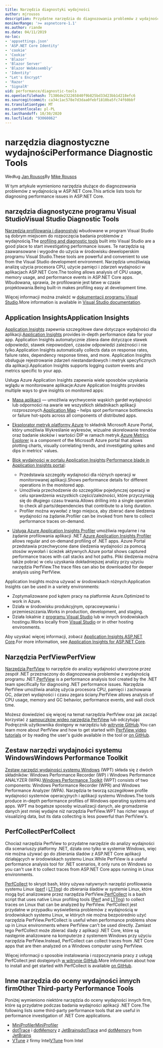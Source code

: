 ```yaml
---
title: Narzędzia diagnostyki wydajności
author: mjrousos
description: Przydatne narzędzia do diagnozowania problemów z wydajnością w aplikacjach ASP.NET Core.
monikerRange: '>= aspnetcore-1.1'
ms.author: riande
ms.date: 04/11/2019
no-loc:
- 'appsettings.json'
- 'ASP.NET Core Identity'
- 'cookie'
- 'Cookie'
- 'Blazor'
- 'Blazor Server'
- 'Blazor WebAssembly'
- 'Identity'
- "Let's Encrypt"
- 'Razor'
- 'SignalR'
uid: performance/diagnostic-tools
ms.openlocfilehash: 71386de232265840f9b825bd33d23bb1d218efc6
ms.sourcegitcommit: ca34c1ac578e7d3daa0febf1810ba5fc74f60bbf
ms.translationtype: MT
ms.contentlocale: pl-PL
ms.lasthandoff: 10/30/2020
ms.locfileid: "93060862"
---
```

# <a name="performance-diagnostic-tools"></a><span data-ttu-id="075bd-103">narzędzia diagnostyczne wydajności</span><span class="sxs-lookup"><span data-stu-id="075bd-103">Performance Diagnostic Tools</span></span>

<span data-ttu-id="075bd-104">Według [Jan Rousos](https://github.com/mjrousos)</span><span class="sxs-lookup"><span data-stu-id="075bd-104">By [Mike Rousos](https://github.com/mjrousos)</span></span>

<span data-ttu-id="075bd-105">W tym artykule wymieniono narzędzia służące do diagnozowania problemów z wydajnością w ASP.NET Core.</span><span class="sxs-lookup"><span data-stu-id="075bd-105">This article lists tools for diagnosing performance issues in ASP.NET Core.</span></span>

## <a name="visual-studio-diagnostic-tools"></a><span data-ttu-id="075bd-106">narzędzia diagnostyczne programu Visual Studio</span><span class="sxs-lookup"><span data-stu-id="075bd-106">Visual Studio Diagnostic Tools</span></span>

<span data-ttu-id="075bd-107">[Narzędzia profilowania i diagnostyki](/visualstudio/profiling) wbudowane w program Visual Studio są dobrym miejscem do rozpoczęcia badania problemów z wydajnością.</span><span class="sxs-lookup"><span data-stu-id="075bd-107">The [profiling and diagnostic tools](/visualstudio/profiling) built into Visual Studio are a good place to start investigating performance issues.</span></span> <span data-ttu-id="075bd-108">Te narzędzia są zaawansowane i wygodne do użycia w środowisku deweloperskim programu Visual Studio.</span><span class="sxs-lookup"><span data-stu-id="075bd-108">These tools are powerful and convenient to use from the Visual Studio development environment.</span></span> <span data-ttu-id="075bd-109">Narzędzia umożliwiają analizę użycia procesora CPU, użycie pamięci i zdarzeń wydajności w aplikacjach ASP.NET Core.</span><span class="sxs-lookup"><span data-stu-id="075bd-109">The tooling allows analysis of CPU usage, memory usage, and performance events in ASP.NET Core apps.</span></span> <span data-ttu-id="075bd-110">Wbudowana, sprawia, że profilowanie jest łatwe w czasie projektowania.</span><span class="sxs-lookup"><span data-stu-id="075bd-110">Being built-in makes profiling easy at development time.</span></span>

<span data-ttu-id="075bd-111">Więcej informacji można znaleźć w [dokumentacji programu Visual Studio](/visualstudio/profiling/profiling-overview).</span><span class="sxs-lookup"><span data-stu-id="075bd-111">More information is available in [Visual Studio documentation](/visualstudio/profiling/profiling-overview).</span></span>

## <a name="application-insights"></a><span data-ttu-id="075bd-112">Application Insights</span><span class="sxs-lookup"><span data-stu-id="075bd-112">Application Insights</span></span>

<span data-ttu-id="075bd-113">[Application Insights](/azure/application-insights/app-insights-overview) zapewnia szczegółowe dane dotyczące wydajności dla aplikacji.</span><span class="sxs-lookup"><span data-stu-id="075bd-113">[Application Insights](/azure/application-insights/app-insights-overview) provides in-depth performance data for your app.</span></span> <span data-ttu-id="075bd-114">Application Insights automatycznie zbiera dane dotyczące stawek odpowiedzi, stawek niepowodzeń, czasów odpowiedzi zależności i nie tylko.</span><span class="sxs-lookup"><span data-stu-id="075bd-114">Application Insights automatically collects data on response rates, failure rates, dependency response times, and more.</span></span> <span data-ttu-id="075bd-115">Application Insights obsługuje rejestrowanie zdarzeń niestandardowych i metryk specyficznych dla aplikacji.</span><span class="sxs-lookup"><span data-stu-id="075bd-115">Application Insights supports logging custom events and metrics specific to your app.</span></span>

<span data-ttu-id="075bd-116">Usługa Azure Application Insights zapewnia wiele sposobów uzyskania wglądu w monitorowane aplikacje:</span><span class="sxs-lookup"><span data-stu-id="075bd-116">Azure Application Insights provides multiple ways to give insights on monitored apps:</span></span>

- <span data-ttu-id="075bd-117">[Mapa aplikacji](/azure/application-insights/app-insights-app-map) — umożliwia wychwycenie wąskich gardeł wydajności lub odporności na awarie we wszystkich składnikach aplikacji rozproszonych.</span><span class="sxs-lookup"><span data-stu-id="075bd-117">[Application Map](/azure/application-insights/app-insights-app-map) – helps spot performance bottlenecks or failure hot-spots across all components of distributed apps.</span></span>
- <span data-ttu-id="075bd-118">[Eksplorator metryk platformy Azure](/azure/azure-monitor/platform/metrics-getting-started) to składnik Microsoft Azure Portal, który umożliwia Wykreślanie wykresów, wizualne skorelowanie trendów oraz badanie skoków i wartości DIP w ramach metryk.</span><span class="sxs-lookup"><span data-stu-id="075bd-118">[Azure Metrics Explorer](/azure/azure-monitor/platform/metrics-getting-started) is a component of the Microsoft Azure portal that allows plotting charts, visually correlating trends, and investigating spikes and dips in metrics' values.</span></span>
- <span data-ttu-id="075bd-119">[Blok wydajności w portalu Application Insights](/azure/application-insights/app-insights-tutorial-performance):</span><span class="sxs-lookup"><span data-stu-id="075bd-119">[Performance blade in Application Insights portal](/azure/application-insights/app-insights-tutorial-performance):</span></span>

  - <span data-ttu-id="075bd-120">Przedstawia szczegóły wydajności dla różnych operacji w monitorowanej aplikacji.</span><span class="sxs-lookup"><span data-stu-id="075bd-120">Shows performance details for different operations in the monitored app.</span></span>
  - <span data-ttu-id="075bd-121">Umożliwia przechodzenie do szczegółów pojedynczej operacji w celu sprawdzenia wszystkich części/zależności, które przyczyniają się do długiego czasu trwania.</span><span class="sxs-lookup"><span data-stu-id="075bd-121">Allows drilling into a single operation to check all parts/dependencies that contribute to a long duration.</span></span>
  - <span data-ttu-id="075bd-122">Profiler można wywołać z tego miejsca, aby zbierać dane śledzenia wydajności na żądanie.</span><span class="sxs-lookup"><span data-stu-id="075bd-122">Profiler can be invoked from here to collect performance traces on-demand.</span></span>

- <span data-ttu-id="075bd-123">[Usługa Azure Application Insights Profiler](/azure/azure-monitor/app/profiler) umożliwia regularne i na żądanie profilowania aplikacji .NET.</span><span class="sxs-lookup"><span data-stu-id="075bd-123">[Azure Application Insights Profiler](/azure/azure-monitor/app/profiler) allows regular and on-demand profiling of .NET apps.</span></span>  <span data-ttu-id="075bd-124">Azure Portal przedstawia przechwycone dane śledzenia wydajności za pomocą stosów wywołań i ścieżek aktywnych.</span><span class="sxs-lookup"><span data-stu-id="075bd-124">Azure portal shows captured performance traces with call stacks and hot paths.</span></span> <span data-ttu-id="075bd-125">Pliki śledzenia można także pobrać w celu uzyskania dokładniejszej analizy przy użyciu narzędzia PerfView.</span><span class="sxs-lookup"><span data-stu-id="075bd-125">The trace files can also be downloaded for deeper analysis using PerfView.</span></span>

<span data-ttu-id="075bd-126">Application Insights można używać w środowiskach różnych:</span><span class="sxs-lookup"><span data-stu-id="075bd-126">Application Insights can be used in a variety environments:</span></span>

- <span data-ttu-id="075bd-127">Zoptymalizowane pod kątem pracy na platformie Azure.</span><span class="sxs-lookup"><span data-stu-id="075bd-127">Optimized to work in Azure.</span></span>
- <span data-ttu-id="075bd-128">Działa w środowisku produkcyjnym, opracowywaniu i przemieszczania.</span><span class="sxs-lookup"><span data-stu-id="075bd-128">Works in production, development, and staging.</span></span>
- <span data-ttu-id="075bd-129">Działa lokalnie z [programu Visual Studio](/azure/application-insights/app-insights-visual-studio) lub w innych środowiskach hostingu.</span><span class="sxs-lookup"><span data-stu-id="075bd-129">Works locally from [Visual Studio](/azure/application-insights/app-insights-visual-studio) or in other hosting environments.</span></span>

<span data-ttu-id="075bd-130">Aby uzyskać więcej informacji, zobacz [Application Insights ASP.NET Core](/azure/application-insights/app-insights-asp-net-core).</span><span class="sxs-lookup"><span data-stu-id="075bd-130">For more information, see [Application Insights for ASP.NET Core](/azure/application-insights/app-insights-asp-net-core).</span></span>

## <a name="perfview"></a><span data-ttu-id="075bd-131">Narzędzia PerfView</span><span class="sxs-lookup"><span data-stu-id="075bd-131">PerfView</span></span>

<span data-ttu-id="075bd-132">[Narzędzia PerfView](https://github.com/Microsoft/perfview) to narzędzie do analizy wydajności utworzone przez zespół .NET przeznaczony do diagnozowania problemów z wydajnością programu .NET.</span><span class="sxs-lookup"><span data-stu-id="075bd-132">[PerfView](https://github.com/Microsoft/perfview) is a performance analysis tool created by the .NET team specifically for diagnosing .NET performance issues.</span></span> <span data-ttu-id="075bd-133">Narzędzia PerfView umożliwia analizę użycia procesora CPU, pamięci i zachowania GC, zdarzeń wydajności i czasu zegara ściany.</span><span class="sxs-lookup"><span data-stu-id="075bd-133">PerfView allows analysis of CPU usage, memory and GC behavior, performance events, and wall clock time.</span></span>

<span data-ttu-id="075bd-134">Możesz dowiedzieć się więcej na temat narzędzia PerfView oraz jak zacząć korzystać z [samouczków wideo narzędzia PerfView](https://channel9.msdn.com/Series/PerfView-Tutorial) lub odczytując Podręcznik użytkownika dostępny w narzędziu lub [witrynie GitHub](https://github.com/Microsoft/perfview).</span><span class="sxs-lookup"><span data-stu-id="075bd-134">You can learn more about PerfView and how to get started with [PerfView video tutorials](https://channel9.msdn.com/Series/PerfView-Tutorial) or by reading the user's guide available in the tool or [on GitHub](https://github.com/Microsoft/perfview).</span></span>

## <a name="windows-performance-toolkit"></a><span data-ttu-id="075bd-135">Zestaw narzędzi wydajności systemu Windows</span><span class="sxs-lookup"><span data-stu-id="075bd-135">Windows Performance Toolkit</span></span>

<span data-ttu-id="075bd-136">[Zestaw narzędzi wydajności systemu Windows](/windows-hardware/test/wpt/) (WPT) składa się z dwóch składników: Windows Performance Recorder (WP) i Windows Performance ANALYZER (WPA).</span><span class="sxs-lookup"><span data-stu-id="075bd-136">[Windows Performance Toolkit](/windows-hardware/test/wpt/) (WPT) consists of two components: Windows Performance Recorder (WPR) and Windows Performance Analyzer (WPA).</span></span> <span data-ttu-id="075bd-137">Narzędzia te tworzą szczegółowe profile wydajności systemów operacyjnych i aplikacji systemu Windows.</span><span class="sxs-lookup"><span data-stu-id="075bd-137">The tools produce in-depth performance profiles of Windows operating systems and apps.</span></span> <span data-ttu-id="075bd-138">WPT ma bogatsze sposoby wizualizacji danych, ale gromadzenie danych jest mniej wydajne niż narzędzia PerfView.</span><span class="sxs-lookup"><span data-stu-id="075bd-138">WPT has richer ways of visualizing data, but its data collecting is less powerful than PerfView's.</span></span>

## <a name="perfcollect"></a><span data-ttu-id="075bd-139">PerfCollect</span><span class="sxs-lookup"><span data-stu-id="075bd-139">PerfCollect</span></span>

<span data-ttu-id="075bd-140">Chociaż narzędzia PerfView to przydatne narzędzie do analizy wydajności dla scenariuszy platformy .NET, działa ono tylko w systemie Windows, więc nie można używać go do zbierania śladów z ASP.NET Core aplikacji działających w środowiskach systemu Linux.</span><span class="sxs-lookup"><span data-stu-id="075bd-140">While PerfView is a useful performance analysis tool for .NET scenarios, it only runs on Windows so you can't use it to collect traces from ASP.NET Core apps running in Linux environments.</span></span>

<span data-ttu-id="075bd-141">[PerfCollect](https://github.com/dotnet/coreclr/blob/master/Documentation/project-docs/linux-performance-tracing.md) to skrypt bash, który używa natywnych narzędzi profilowania systemu Linux ([perf](https://perf.wiki.kernel.org/index.php/Main_Page) i [LTTng](https://lttng.org/)) do zbierania śladów w systemie Linux, które mogą być analizowane przez narzędzia PerfView.</span><span class="sxs-lookup"><span data-stu-id="075bd-141">[PerfCollect](https://github.com/dotnet/coreclr/blob/master/Documentation/project-docs/linux-performance-tracing.md) is a bash script that uses native Linux profiling tools ([Perf](https://perf.wiki.kernel.org/index.php/Main_Page) and [LTTng](https://lttng.org/)) to collect traces on Linux that can be analyzed by PerfView.</span></span> <span data-ttu-id="075bd-142">PerfCollect jest przydatne w przypadku wyświetlenia problemów z wydajnością w środowiskach systemu Linux, w których nie można bezpośrednio użyć narzędzia PerfView.</span><span class="sxs-lookup"><span data-stu-id="075bd-142">PerfCollect is useful when performance problems show up in Linux environments where PerfView can't be used directly.</span></span> <span data-ttu-id="075bd-143">Zamiast tego PerfCollect może zbierać ślady z aplikacji .NET Core, które są następnie analizowane na komputerze z systemem Windows przy użyciu narzędzia PerfView.</span><span class="sxs-lookup"><span data-stu-id="075bd-143">Instead, PerfCollect can collect traces from .NET Core apps that are then analyzed on a Windows computer using PerfView.</span></span>

<span data-ttu-id="075bd-144">Więcej informacji o sposobie instalowania i rozpoczynania pracy z usługą PerfCollect jest dostępnych [w witrynie GitHub](https://github.com/dotnet/coreclr/blob/master/Documentation/project-docs/linux-performance-tracing.md).</span><span class="sxs-lookup"><span data-stu-id="075bd-144">More information about how to install and get started with PerfCollect is available [on GitHub](https://github.com/dotnet/coreclr/blob/master/Documentation/project-docs/linux-performance-tracing.md).</span></span>

## <a name="other-third-party-performance-tools"></a><span data-ttu-id="075bd-145">Inne narzędzia do oceny wydajności innych firm</span><span class="sxs-lookup"><span data-stu-id="075bd-145">Other Third-party Performance Tools</span></span>

<span data-ttu-id="075bd-146">Poniżej wymieniono niektóre narzędzia do oceny wydajności innych firm, które są przydatne podczas badania wydajności aplikacji .NET Core.</span><span class="sxs-lookup"><span data-stu-id="075bd-146">The following lists some third-party performance tools that are useful in performance investigation of .NET Core applications.</span></span>

- [<span data-ttu-id="075bd-147">MiniProfiler</span><span class="sxs-lookup"><span data-stu-id="075bd-147">MiniProfiler</span></span>](https://miniprofiler.com/)
- <span data-ttu-id="075bd-148">[dotTrace](https://www.jetbrains.com/profiler/) i [dotMemory](https://www.jetbrains.com/dotmemory/) z [JetBrains](https://www.jetbrains.com/)</span><span class="sxs-lookup"><span data-stu-id="075bd-148">[dotTrace](https://www.jetbrains.com/profiler/) and [dotMemory](https://www.jetbrains.com/dotmemory/) from [JetBrains](https://www.jetbrains.com/)</span></span>
- <span data-ttu-id="075bd-149">[VTune](https://software.intel.com/content/www/us/en/develop/tools/vtune-profiler.html) z firmy Intel</span><span class="sxs-lookup"><span data-stu-id="075bd-149">[VTune](https://software.intel.com/content/www/us/en/develop/tools/vtune-profiler.html) from Intel</span></span>
